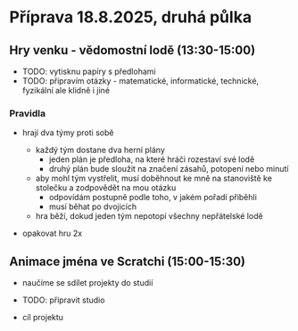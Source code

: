 # Příprava 18.8.2025, druhá půlka

## Hry venku - vědomostní lodě (13:30-15:00)

- TODO: vytisknu papíry s předlohami
- TODO: připravím otázky - matematické, informatické, technické, fyzikální ale klidně i jiné

### Pravidla 

- hrají dva týmy proti sobě
  - každý tým dostane dva herní plány
    - jeden plán je předloha, na které hráči rozestaví své lodě
    - druhý plán bude sloužit na značení zásahů, potopení nebo minutí
  - aby mohl tým vystřelit, musí doběhnout ke mně na stanoviště ke stolečku a zodpovědět na mou otázku
    - odpovídám postupně podle toho, v jakém pořadí přiběhli
    - musí běhat po dvojicích
  - hra běží, dokud jeden tým nepotopí všechny nepřátelské lodě

- opakovat hru 2x 

## Animace jména ve Scratchi (15:00-15:30)

- naučíme se sdílet projekty do studií
- TODO: připravit studio

- cíl projektu
